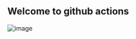 ## Welcome to github actions
![image](https://github.com/user-attachments/assets/80cf9eb7-4150-4bb0-a8ba-9d0374172e4b)

